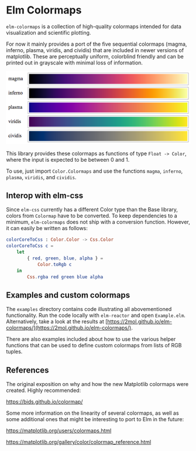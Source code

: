 # Elm Colormaps

`elm-colormaps` is a collection of high-quality colormaps intended for data visualization and scientific plotting.

For now it mainly provides a port of the five sequential colormaps (magma, inferno, plasma, viridis, and cividis) that are included in newer versions of matplotlib. These are perceptually uniform, colorblind friendly and can be printed out in grayscale with minimal loss of information.

![magma, inferno, plasma, viridis, and cividis](https://raw.githubusercontent.com/2mol/elm-colormaps/master/images/matplotlib.png)

This library provides these colormaps as functions of type `Float -> Color`, where the input is expected to be between 0 and 1.

To use, just import `Color.Colormaps` and use the functions `magma`, `inferno`, `plasma`, `viridis`, and `cividis`.

## Interop with elm-css

Since `elm-css` currently has a different Color type than the Base library, colors from `Colormap` have to be converted. To keep dependencies to a minimum, `elm-colormaps` does not ship with a conversion function. However, it can easily be written as follows:

```elm
colorCoreToCss : Color.Color -> Css.Color
colorCoreToCss c =
    let
        { red, green, blue, alpha } =
            Color.toRgb c
    in
        Css.rgba red green blue alpha
```

## Examples and custom colormaps

The `examples` directory contains code illustrating all abovementioned functionality. Run the code locally with `elm-reactor` and open `Example.elm`. Alternatively, take a look at the results at [https://2mol.github.io/elm-colormaps/](https://2mol.github.io/elm-colormaps/).

There are also examples included about how to use the various helper functions that can be used to define custom colormaps from lists of RGB tuples.

## References

The original exposition on why and how the new Matplotlib colormaps were created. Highly recommended:

https://bids.github.io/colormap/

Some more information on the linearity of several colormaps, as well as some additional ones that might be interesting to port to Elm in the future:

https://matplotlib.org/users/colormaps.html

https://matplotlib.org/gallery/color/colormap_reference.html
